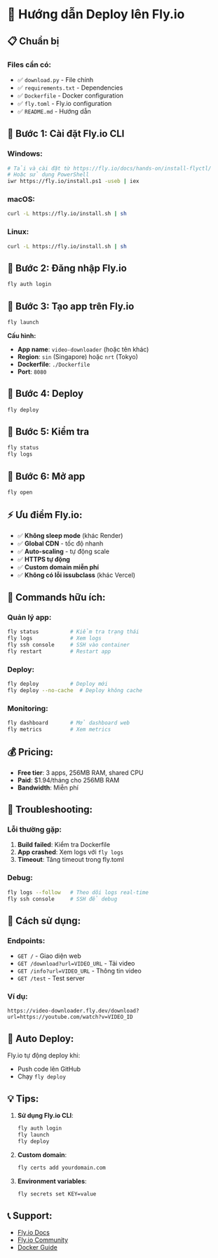 # 🚀 Hướng dẫn Deploy lên Fly.io

## 📋 **Chuẩn bị**

### Files cần có:

- ✅ `download.py` - File chính
- ✅ `requirements.txt` - Dependencies
- ✅ `Dockerfile` - Docker configuration
- ✅ `fly.toml` - Fly.io configuration
- ✅ `README.md` - Hướng dẫn

## 🎯 **Bước 1: Cài đặt Fly.io CLI**

### **Windows:**

```bash
# Tải và cài đặt từ https://fly.io/docs/hands-on/install-flyctl/
# Hoặc sử dụng PowerShell
iwr https://fly.io/install.ps1 -useb | iex
```

### **macOS:**

```bash
curl -L https://fly.io/install.sh | sh
```

### **Linux:**

```bash
curl -L https://fly.io/install.sh | sh
```

## 🎯 **Bước 2: Đăng nhập Fly.io**

```bash
fly auth login
```

## 🎯 **Bước 3: Tạo app trên Fly.io**

```bash
fly launch
```

**Cấu hình:**

- **App name**: `video-downloader` (hoặc tên khác)
- **Region**: `sin` (Singapore) hoặc `nrt` (Tokyo)
- **Dockerfile**: `./Dockerfile`
- **Port**: `8080`

## 🎯 **Bước 4: Deploy**

```bash
fly deploy
```

## 🎯 **Bước 5: Kiểm tra**

```bash
fly status
fly logs
```

## 🎯 **Bước 6: Mở app**

```bash
fly open
```

## ⚡ **Ưu điểm Fly.io:**

- ✅ **Không sleep mode** (khác Render)
- ✅ **Global CDN** - tốc độ nhanh
- ✅ **Auto-scaling** - tự động scale
- ✅ **HTTPS tự động**
- ✅ **Custom domain miễn phí**
- ✅ **Không có lỗi issubclass** (khác Vercel)

## 🔧 **Commands hữu ích:**

### **Quản lý app:**

```bash
fly status          # Kiểm tra trạng thái
fly logs            # Xem logs
fly ssh console     # SSH vào container
fly restart         # Restart app
```

### **Deploy:**

```bash
fly deploy          # Deploy mới
fly deploy --no-cache  # Deploy không cache
```

### **Monitoring:**

```bash
fly dashboard       # Mở dashboard web
fly metrics         # Xem metrics
```

## 💰 **Pricing:**

- **Free tier**: 3 apps, 256MB RAM, shared CPU
- **Paid**: $1.94/tháng cho 256MB RAM
- **Bandwidth**: Miễn phí

## 🔧 **Troubleshooting:**

### **Lỗi thường gặp:**

1. **Build failed**: Kiểm tra Dockerfile
2. **App crashed**: Xem logs với `fly logs`
3. **Timeout**: Tăng timeout trong fly.toml

### **Debug:**

```bash
fly logs --follow   # Theo dõi logs real-time
fly ssh console     # SSH để debug
```

## 📱 **Cách sử dụng:**

### **Endpoints:**

- `GET /` - Giao diện web
- `GET /download?url=VIDEO_URL` - Tải video
- `GET /info?url=VIDEO_URL` - Thông tin video
- `GET /test` - Test server

### **Ví dụ:**

```
https://video-downloader.fly.dev/download?url=https://youtube.com/watch?v=VIDEO_ID
```

## 🚀 **Auto Deploy:**

Fly.io tự động deploy khi:

- Push code lên GitHub
- Chạy `fly deploy`

## 💡 **Tips:**

1. **Sử dụng Fly.io CLI**:

   ```bash
   fly auth login
   fly launch
   fly deploy
   ```

2. **Custom domain**:

   ```bash
   fly certs add yourdomain.com
   ```

3. **Environment variables**:
   ```bash
   fly secrets set KEY=value
   ```

## 📞 **Support:**

- [Fly.io Docs](https://fly.io/docs)
- [Fly.io Community](https://community.fly.io)
- [Docker Guide](https://fly.io/docs/getting-started/dockerfile/)
